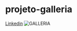 # projeto-galleria
<a href="https://www.linkedin.com/posts/activity-6984921064988401664-nYSL?utm_source=share&utm_medium=member_desktop" class="styled-button">Linkedin</a>
![GALLERIA](https://user-images.githubusercontent.com/108904411/214179732-6b9464c7-9eda-4b14-8a4d-79949f3f9b39.PNG)
